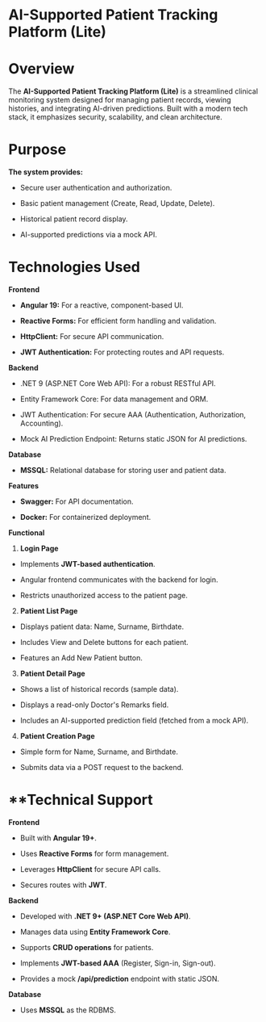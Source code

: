 # AI-Supported Patient Tracking Platform (Lite)

# **Overview**

The **AI-Supported Patient Tracking Platform (Lite)** is a streamlined clinical monitoring system designed for managing patient records, viewing histories, and integrating AI-driven predictions. Built with a modern tech stack, it emphasizes security, scalability, and clean architecture.

# **Purpose**

**The system provides:**

- Secure user authentication and authorization.
  
- Basic patient management (Create, Read, Update, Delete).
- Historical patient record display.
- AI-supported predictions via a mock API.

# **Technologies Used**

**Frontend**

- **Angular 19:** For a reactive, component-based UI.

- **Reactive Forms:** For efficient form handling and validation.

- **HttpClient:** For secure API communication.

- **JWT Authentication:** For protecting routes and API requests.

**Backend**

- .NET 9 (ASP.NET Core Web API): For a robust RESTful API.

- Entity Framework Core: For data management and ORM.

- JWT Authentication: For secure AAA (Authentication, Authorization, Accounting).

- Mock AI Prediction Endpoint: Returns static JSON for AI predictions.

**Database**

- **MSSQL:** Relational database for storing user and patient data.

**Features**

- **Swagger:** For API documentation.

- **Docker:** For containerized deployment.

**Functional**

1. **Login Page**

- Implements **JWT-based authentication**.

- Angular frontend communicates with the backend for login.

- Restricts unauthorized access to the patient page.



2. **Patient List Page**

- Displays patient data: Name, Surname, Birthdate.

- Includes View and Delete buttons for each patient.

- Features an Add New Patient button.



3. **Patient Detail Page**

- Shows a list of historical records (sample data).

- Displays a read-only Doctor's Remarks field.

- Includes an AI-supported prediction field (fetched from a mock API).



4. **Patient Creation Page**

- Simple form for Name, Surname, and Birthdate.

- Submits data via a POST request to the backend.

# **Technical Support

**Frontend**

- Built with **Angular 19+**.

- Uses **Reactive Forms** for form management.

- Leverages **HttpClient** for secure API calls.

- Secures routes with **JWT**.

 **Backend**

- Developed with **.NET 9+ (ASP.NET Core Web API)**.

- Manages data using **Entity Framework Core**.

- Supports **CRUD operations** for patients.

- Implements **JWT-based AAA** (Register, Sign-in, Sign-out).

- Provides a mock **/api/prediction** endpoint with static JSON.


**Database**
- Uses **MSSQL** as the RDBMS.
